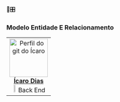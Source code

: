 
:bank::control_knobs:

### **Modelo Entidade E Relacionamento** 
<table align="center">
	    <tr>
	        <td align="center">
	            <a href="https://github.com/icaro2222">
	                <img alt="Perfil do git do Ícaro" width="100" src="https://avatars.githubusercontent.com/u/71037296?v=4"></img>
	                <br/>
	                <b>Ícaro Dias</b>
	            </a>
	            <br><img src="https://cdn-icons-png.flaticon.com/128/3161/3161133.png" width="12%"/> Back End</br>
	        </td>
	    </tr>
</table>
